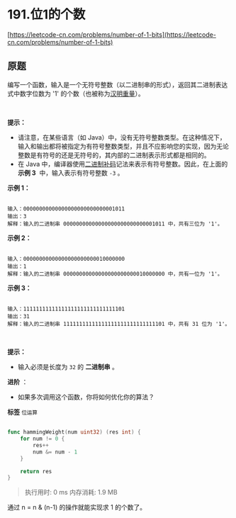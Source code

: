 # 191.位1的个数
[https://leetcode-cn.com/problems/number-of-1-bits](https://leetcode-cn.com/problems/number-of-1-bits) 
## 原题
编写一个函数，输入是一个无符号整数（以二进制串的形式），返回其二进制表达式中数字位数为 '1' 的个数（也被称为<a href="https://baike.baidu.com/item/%E6%B1%89%E6%98%8E%E9%87%8D%E9%87%8F" target="_blank">汉明重量</a>）。

 

 **提示：** 
- 请注意，在某些语言（如 Java）中，没有无符号整数类型。在这种情况下，输入和输出都将被指定为有符号整数类型，并且不应影响您的实现，因为无论整数是有符号的还是无符号的，其内部的二进制表示形式都是相同的。
- 在 Java 中，编译器使用<a href="https://baike.baidu.com/item/二进制补码/5295284" target="_blank">二进制补码</a>记法来表示有符号整数。因此，在上面的  **示例 3**  中，输入表示有符号整数 `-3` 。
 

 **示例 1：** 

```

输入：00000000000000000000000000001011
输出：3
解释：输入的二进制串 00000000000000000000000000001011 中，共有三位为 '1'。

```
 **示例 2：** 

```

输入：00000000000000000000000010000000
输出：1
解释：输入的二进制串 00000000000000000000000010000000 中，共有一位为 '1'。

```
 **示例 3：** 

```

输入：11111111111111111111111111111101
输出：31
解释：输入的二进制串 11111111111111111111111111111101 中，共有 31 位为 '1'。
```
 

 **提示：** 
- 输入必须是长度为 `32` 的 **二进制串** 。
 

 **进阶** ：
- 如果多次调用这个函数，你将如何优化你的算法？
 
**标签**
`位运算` 


## 
```go
func hammingWeight(num uint32) (res int) {
	for num != 0 {
		res++
		num &= num - 1
	}

	return res
}
```
>执行用时: 0 ms
内存消耗: 1.9 MB

通过 n = n & (n-1) 的操作就能实现求 1 的个数了。
